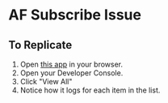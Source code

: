 # AF Subscribe Issue

## To Replicate

1. Open [this app](https://trying-it-out-a7e09.firebaseapp.com/) in your browser.
2. Open your Developer Console.
3. Click "View All"
4. Notice how it logs for each item in the list.
